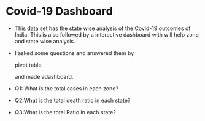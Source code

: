 # Covid-19 Dashboard

- This data set has the state wise analysis of the Covid-19 outcomes of India. This is also followed by a interactive dashboard with will help zone and state wise analysis.
- I asked some questions and answered them by <p>pivot table</p> and made adashboard.
  
- Q1: What is the total cases in each zone?
- Q2:What is the total death ratio in each state?
- Q3:What is the total Ratio in each state?
  
  
  
  
